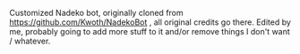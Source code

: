 Customized Nadeko bot, originally cloned from https://github.com/Kwoth/NadekoBot , all original credits go there.
Edited by me, probably going to add more stuff to it and/or remove things I don't want / whatever.
